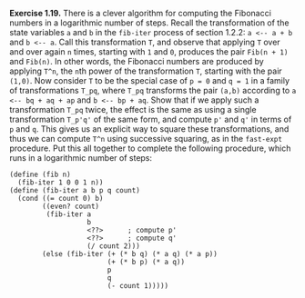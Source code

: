 **Exercise 1.19.** There is a clever algorithm for computing the Fibonacci numbers in a logarithmic number of steps. Recall the transformation of the state variables `a` and `b` in the `fib-iter` process of section 1.2.2: `a <-- a + b` and `b <-- a`. Call this transformation `T`, and observe that applying `T` over and over again `n` times, starting with `1` and `0`, produces the pair `Fib(n + 1)` and `Fib(n)`. In other words, the Fibonacci numbers are produced by applying `T^n`, the `n`th power of the transformation `T`, starting with the pair `(1,0)`. Now consider `T` to be the special case of `p = 0` and `q = 1` in a family of transformations `T_pq`, where `T_pq` transforms the pair `(a,b)` according to `a <-- bq + aq + ap` and `b <-- bp + aq`. Show that if we apply such a transformation `T_pq` twice, the effect is the same as using a single transformation `T_p'q'` of the same form, and compute `p'` and `q'` in terms of `p` and `q`. This gives us an explicit way to square these transformations, and thus we can compute `T^n` using successive squaring, as in the `fast-expt` procedure. Put this all together to complete the following procedure, which runs in a logarithmic number of steps:

```
(define (fib n)
  (fib-iter 1 0 0 1 n))
(define (fib-iter a b p q count)
  (cond ((= count 0) b)
        ((even? count)
         (fib-iter a
                   b
                   <??>      ; compute p'
                   <??>      ; compute q'
                   (/ count 2)))
        (else (fib-iter (+ (* b q) (* a q) (* a p))
                        (+ (* b p) (* a q))
                        p
                        q
                        (- count 1)))))
```

